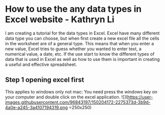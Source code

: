 # How to use the  any data types in Excel website - Kathryn Li

I am creating a tutorial for the data types in Excel. Excel have many different data type you can choose, but when first create a new excel file all the cells in the worksheet are of a general type. This means that when you enter a new value, Excel tries to guess whether you wanted to enter text, a numerical value, a date, etc. If the use start to know the different types of data that is used in Excel as well as how to use them is important in creating a useful and effective spreadsheet.

## Step 1 opening excel first 

This applies to windows only not mac:
You need press the windows key on your computer and double click on the excel application.
![](https://user-images.githubusercontent.com/96843197/150204172-2275373d-3b9d-4a0e-a245-3a4107194319.png =250x250)
















